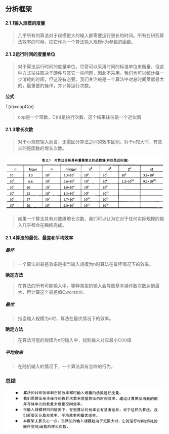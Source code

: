 ## 分析框架

#### 2.1.1输入规模的度量

> 几乎所有的算法对于规模更大的输入都需要运行更长的时间。所有在研究算法效率的时候，把它作为一个算法输入规模n为参数的函数。

#### 2.1.2运行时间的度量单位

> 对于算法运行时间的度量单位，尽管可以采用时间的标准单位来衡量，但这种方式往往取决于硬件与其它一些问题，因此不采用。我们也可以统计每一步消耗的时间，但这没有必要。我们关注的是一个算法中对总时间贡献最大的，最重要的操作，并计算运行次数。

**公式**

T(n)=copC(n)

> cop是一个常数，C(n)是执行次数，这个结果往往是一个近似值

#### 2.1.3增长次数

> 对于小规模输入而言，无需区分算法之间的效率区别。对于n较大时，有意义的是函数的增长次数。

![](picture/增长次数表.png)

> 如果一个算法具有对数级增长次数，我们可以认为它对于任何实际规模的输入几乎都会在瞬间完成。

#### 2.1.4算法的最优、最差和平均效率

##### 最坏

> 一个算法的最差效率是指当输入规模为n时算法在最坏情况下的效率。

**确定方法**

> 在算法的所有可能输入中，哪种类型的输入会导致基本操作数次数达到最大，再计算这个最差值Cworst(n).

##### 最优

> 指当输入规模为n时，算法在最优情况下的效率。

**确定方法**

> 在算法可能的规模为n的输入中，找到输入对应最小C(n)值

##### 平均效率

> 在随机输入的情况下，一个算法具有怎样的行为。



### 总结

![](picture/2.1总结.png)

